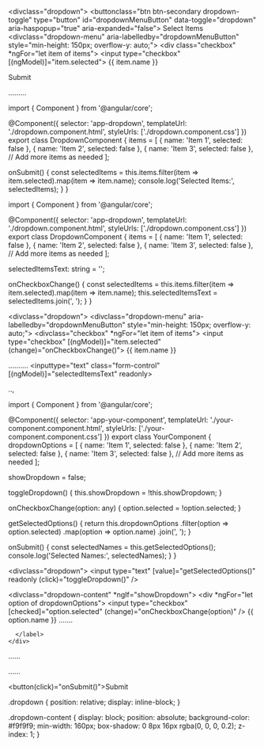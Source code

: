 
<divclass="dropdown">
  <buttonclass="btn btn-secondary dropdown-toggle" type="button" id="dropdownMenuButton" data-toggle="dropdown" aria-haspopup="true" aria-expanded="false">
    Select Items
  </button>
  <divclass="dropdown-menu" aria-labelledby="dropdownMenuButton" style="min-height: 150px; overflow-y: auto;">
    <div class="checkbox" *ngFor="let item of items">
      <label>
        <input type="checkbox" [(ngModel)]="item.selected"> {{ item.name }}
      </label>
    </div>
  </div>
  <buttonclass="btn btn-primary" (click)="onSubmit()">Submit</button>
</div>

.........


import { Component } from '@angular/core';

@Component({
  selector: 'app-dropdown',
  templateUrl: './dropdown.component.html',
  styleUrls: ['./dropdown.component.css']
})
export class DropdownComponent {
  items = [
    { name: 'Item 1', selected: false },
    { name: 'Item 2', selected: false },
    { name: 'Item 3', selected: false },
    // Add more items as needed
  ];

  onSubmit() {
    const selectedItems = this.items.filter(item => item.selected).map(item => item.name);
    console.log('Selected Items:', selectedItems);
  }
}






import { Component } from '@angular/core';

@Component({
  selector: 'app-dropdown',
  templateUrl: './dropdown.component.html',
  styleUrls: ['./dropdown.component.css']
})
export class DropdownComponent {
  items = [
    { name: 'Item 1', selected: false },
    { name: 'Item 2', selected: false },
    { name: 'Item 3', selected: false },
    // Add more items as needed
  ];

  selectedItemsText: string = '';

  onCheckboxChange() {
    const selectedItems = this.items.filter(item => item.selected).map(item => item.name);
    this.selectedItemsText = selectedItems.join(', ');
  }
}



<divclass="dropdown">
  <divclass="dropdown-menu" aria-labelledby="dropdownMenuButton" style="min-height: 150px; overflow-y: auto;">
    <divclass="checkbox" *ngFor="let item of items">
      <label>
        <input type="checkbox" [(ngModel)]="item.selected" (change)="onCheckboxChange()"> {{ item.name }}
      </label>
    </div>
  </div>



 ..........
  <inputtype="text" class="form-control" [(ngModel)]="selectedItemsText" readonly>
</div>








..,


import { Component } from '@angular/core';

@Component({
  selector: 'app-your-component',
  templateUrl: './your-component.component.html',
  styleUrls: ['./your-component.component.css']
})
export class YourComponent {
  dropdownOptions = [
    { name: 'Item 1', selected: false },
    { name: 'Item 2', selected: false },
    { name: 'Item 3', selected: false },
    // Add more items as needed
  ];

  showDropdown = false;

  toggleDropdown() {
    this.showDropdown = !this.showDropdown;
  }

  onCheckboxChange(option: any) {
    option.selected = !option.selected;
  }

  getSelectedOptions() {
    return this.dropdownOptions
      .filter(option => option.selected)
      .map(option => option.name)
      .join(', ');
  }

  onSubmit() {
    const selectedNames = this.getSelectedOptions();
    console.log('Selected Names:', selectedNames);
  }
}



<divclass="dropdown">
  <input type="text" [value]="getSelectedOptions()" readonly (click)="toggleDropdown()" />

  <divclass="dropdown-content" *ngIf="showDropdown">
    <div *ngFor="let option of dropdownOptions">
      <label>
        <input type="checkbox" [checked]="option.selected" (change)="onCheckboxChange(option)" />
        {{ option.name }}
        .......
        
      </label>
    </div>
  ......

  </div>
</div>
......



<button(click)="onSubmit()">Submit</button>



.dropdown {
  position: relative;
  display: inline-block;
}

.dropdown-content {
  display: block;
  position: absolute;
  background-color: #f9f9f9;
  min-width: 160px;
  box-shadow: 0 8px 16px rgba(0, 0, 0, 0.2);
  z-index: 1;
}



